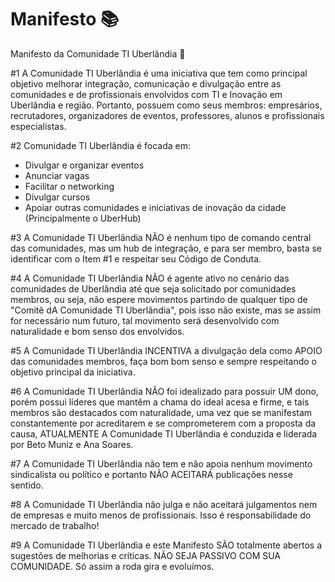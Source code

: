 # Manifesto 📚
Manifesto da Comunidade TI Uberlândia 🚀

#1 A Comunidade TI Uberlândia é uma iniciativa que tem como principal objetivo melhorar integração, comunicação e divulgação entre as comunidades e de profissionais envolvidos com TI e Inovação em Uberlândia e região. Portanto, possuem como seus membros: empresários, recrutadores, organizadores de eventos, professores, alunos e profissionais especialistas.

#2 Comunidade TI Uberlândia é focada em:
- Divulgar e organizar eventos
- Anunciar vagas
- Facilitar o networking
- Divulgar cursos
- Apoiar outras comunidades e iniciativas de inovação da cidade (Principalmente o UberHub)

#3 A Comunidade TI Uberlândia NÃO é nenhum tipo de comando central das comunidades, mas um hub de integração, e para ser membro, basta se identificar com o Item #1 e respeitar seu Código de Conduta.

#4 A Comunidade TI Uberlândia NÃO é agente ativo no cenário das comunidades de Uberlândia até que seja solicitado por comunidades membros, ou seja, não espere movimentos partindo de qualquer tipo de "Comitê dA Comunidade TI Uberlândia", pois isso não existe, mas se assim for necessário num futuro, tal movimento será desenvolvido com naturalidade e bom senso dos envolvidos.

#5 A Comunidade TI Uberlândia INCENTIVA a divulgação dela como APOIO das comunidades membros, faça bom bom senso e sempre respeitando o objetivo principal da iniciativa.

#6 A Comunidade TI Uberlândia NÃO foi idealizado para possuir UM dono, porém possui líderes que mantêm a chama do ideal acesa e firme, e tais membros são destacados com naturalidade, uma vez que se manifestam constantemente por acreditarem e se comprometerem com a proposta da causa, ATUALMENTE A Comunidade TI Uberlândia é conduzida e liderada por Beto Muniz e Ana Soares.

#7 A Comunidade TI Uberlândia não tem e não apoia nenhum movimento sindicalista ou político e portanto NÃO ACEITARÁ publicações nesse sentido.

#8 A Comunidade TI Uberlândia não julga e não aceitará julgamentos nem de empresas e muito menos de profissionais. Isso é responsabilidade do mercado de trabalho!

#9 A Comunidade TI Uberlândia e este Manifesto SÃO totalmente abertos a sugestões de melhorias e críticas. NÃO SEJA PASSIVO COM SUA COMUNIDADE. Só assim a roda gira e evoluímos.


